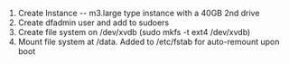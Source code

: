 1. Create Instance -- m3.large type instance with a 40GB 2nd drive
2. Create dfadmin user and add to sudoers
3. Create file system on /dev/xvdb (sudo mkfs -t ext4 /dev/xvdb)
4. Mount file system at /data. Added to /etc/fstab for auto-remount upon boot
